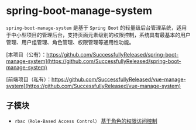 # spring-boot-manage-system

```spring-boot-manage-system``` 是基于 ```Spring Boot``` 的轻量级后台管理系统，适用于中小型项目的管理后台，支持页面元素级别的权限控制，系统具有最基本的用户管理、用户组管理、角色管理、权限管理等通用性功能。

[本项目（公有）：https://github.com/SuccessfullyReleased/spring-boot-manage-system](https://github.com/SuccessfullyReleased/spring-boot-manage-system)

[前端项目（私有）：https://github.com/SuccessfullyReleased/vue-manage-system](https://github.com/SuccessfullyReleased/vue-manage-system)


## 子模块

-  ```rbac（Role-Based Access Control）``` [基于角色的权限访问控制](rbac/README.md)
